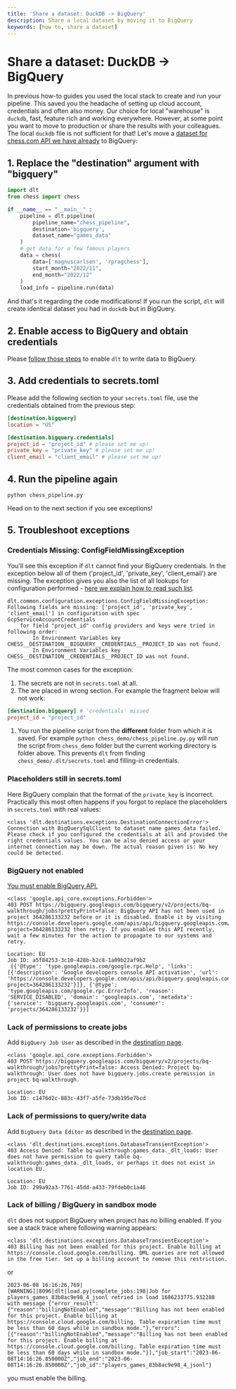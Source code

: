 ```yaml
---
title: 'Share a dataset: DuckDB -> BigQuery'
description: Share a local dataset by moving it to BigQuery
keywords: [how to, share a dataset]
---
```


# Share a dataset: DuckDB -> BigQuery

In previous how-to guides you used the local stack to create and run your pipeline. This saved you
the headache of setting up cloud account, credentials and often also money. Our choice for local
"warehouse" is `duckdb`, fast, feature rich and working everywhere. However, at some point you want
to move to production or share the results with your colleagues. The local `duckdb` file is not
sufficient for that! Let's move a [dataset for chess.com API we have already](run-a-pipeline.md) to
BigQuery:

## 1. Replace the "destination" argument with "bigquery"

```python
import dlt
from chess import chess

if __name__ == "__main__" :
    pipeline = dlt.pipeline(
        pipeline_name="chess_pipeline",
        destination='bigquery',
        dataset_name="games_data"
    )
    # get data for a few famous players
    data = chess(
        data=['magnuscarlsen', 'rpragchess'],
        start_month="2022/11",
        end_month="2022/12"
    )
    load_info = pipeline.run(data)
```

And that's it regarding the code modifications! If you run the script, `dlt` will create identical
dataset you had in `duckdb` but in BigQuery.

## 2. Enable access to BigQuery and obtain credentials

Please [follow those steps](../dlt-ecosystem/destinations/bigquery.md) to enable `dlt` to write data
to BigQuery.

## 3. Add credentials to secrets.toml

Please add the following section to your `secrets.toml` file, use the credentials obtained from the
previous step:

```toml
[destination.bigquery]
location = "US"

[destination.bigquery.credentials]
project_id = "project_id" # please set me up!
private_key = "private_key" # please set me up!
client_email = "client_email" # please set me up!
```

## 4. Run the pipeline again

```shell
python chess_pipeline.py
```

Head on to the next section if you see exceptions!

## 5. Troubleshoot exceptions

### Credentials Missing: ConfigFieldMissingException

You'll see this exception if `dlt` cannot find your BigQuery credentials. In the exception below all
of them ('project_id', 'private_key', 'client_email') are missing. The exception gives you also the
list of all lookups for configuration performed -
[here we explain how to read such list](run-a-pipeline.md#missing-secret-or-configuration-values).

```
dlt.common.configuration.exceptions.ConfigFieldMissingException: Following fields are missing: ['project_id', 'private_key', 'client_email'] in configuration with spec GcpServiceAccountCredentials
    for field "project_id" config providers and keys were tried in following order:
        In Environment Variables key CHESS__DESTINATION__BIGQUERY__CREDENTIALS__PROJECT_ID was not found.
        In Environment Variables key CHESS__DESTINATION__CREDENTIALS__PROJECT_ID was not found.
```

The most common cases for the exception:

1. The secrets are not in `secrets.toml` at all.
1. The are placed in wrong section. For example the fragment below will not work:
  ```toml
  [destination.bigquery] # 'credentials' missed
  project_id = "project_id"
  ```
1. You run the pipeline script from the **different** folder from which it is saved. For example
   `python chess_demo/chess_pipeline.py.py` will run the script from `chess_demo` folder but the
   current working directory is folder above. This prevents `dlt` from finding
   `chess_demo/.dlt/secrets.toml` and filling-in credentials.

### Placeholders still in secrets.toml

Here BigQuery complain that the format of the `private_key` is incorrect. Practically this most
often happens if you forgot to replace the placeholders in `secrets.toml` with real values:

```
<class 'dlt.destinations.exceptions.DestinationConnectionError'>
Connection with BigQuerySqlClient to dataset name games_data failed. Please check if you configured the credentials at all and provided the right credentials values. You can be also denied access or your internet connection may be down. The actual reason given is: No key could be detected.
```

### BigQuery not enabled

[You must enable BigQuery API.](https://console.cloud.google.com/apis/dashboard)

```
<class 'google.api_core.exceptions.Forbidden'>
403 POST https://bigquery.googleapis.com/bigquery/v2/projects/bq-walkthrough/jobs?prettyPrint=false: BigQuery API has not been used in project 364286133232 before or it is disabled. Enable it by visiting https://console.developers.google.com/apis/api/bigquery.googleapis.com/overview?project=364286133232 then retry. If you enabled this API recently, wait a few minutes for the action to propagate to our systems and retry.

Location: EU
Job ID: a5f84253-3c10-428b-b2c8-1a09b22af9b2
 [{'@type': 'type.googleapis.com/google.rpc.Help', 'links': [{'description': 'Google developers console API activation', 'url': 'https://console.developers.google.com/apis/api/bigquery.googleapis.com/overview?project=364286133232'}]}, {'@type': 'type.googleapis.com/google.rpc.ErrorInfo', 'reason': 'SERVICE_DISABLED', 'domain': 'googleapis.com', 'metadata': {'service': 'bigquery.googleapis.com', 'consumer': 'projects/364286133232'}}]
```

### Lack of permissions to create jobs

Add `BigQuery Job User` as described in the
[destination page](../dlt-ecosystem/destinations/bigquery.md).

```
<class 'google.api_core.exceptions.Forbidden'>
403 POST https://bigquery.googleapis.com/bigquery/v2/projects/bq-walkthrough/jobs?prettyPrint=false: Access Denied: Project bq-walkthrough: User does not have bigquery.jobs.create permission in project bq-walkthrough.

Location: EU
Job ID: c1476d2c-883c-43f7-a5fe-73db195e7bcd
```

### Lack of permissions to query/write data

Add `BigQuery Data Editor` as described in the
[destination page](../dlt-ecosystem/destinations/bigquery.md).

```
<class 'dlt.destinations.exceptions.DatabaseTransientException'>
403 Access Denied: Table bq-walkthrough:games_data._dlt_loads: User does not have permission to query table bq-walkthrough:games_data._dlt_loads, or perhaps it does not exist in location EU.

Location: EU
Job ID: 299a92a3-7761-45dd-a433-79fdeb0c1a46
```

### Lack of billing / BigQuery in sandbox mode

`dlt` does not support BigQuery when project has no billing enabled. If you see a stack trace where
following warning appears:

```
<class 'dlt.destinations.exceptions.DatabaseTransientException'>
403 Billing has not been enabled for this project. Enable billing at https://console.cloud.google.com/billing. DML queries are not allowed in the free tier. Set up a billing account to remove this restriction.
```

or

```
2023-06-08 16:16:26,769|[WARNING]|8096|dlt|load.py|complete_jobs:198|Job for players_games_83b8ac9e98_4_jsonl retried in load 1686233775.932288 with message {"error_result":{"reason":"billingNotEnabled","message":"Billing has not been enabled for this project. Enable billing at https://console.cloud.google.com/billing. Table expiration time must be less than 60 days while in sandbox mode."},"errors":[{"reason":"billingNotEnabled","message":"Billing has not been enabled for this project. Enable billing at https://console.cloud.google.com/billing. Table expiration time must be less than 60 days while in sandbox mode."}],"job_start":"2023-06-08T14:16:26.850000Z","job_end":"2023-06-08T14:16:26.850000Z","job_id":"players_games_83b8ac9e98_4_jsonl"}
```

you must enable the billing.
